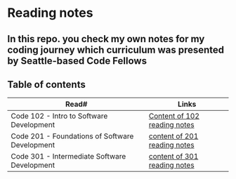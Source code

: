 # Reading notes
## In this repo. you check my own notes for my coding journey which curriculum was presented by Seattle-based Code Fellows 

## Table of contents

Read#      |      Links
-----------|-------------
Code 102 - Intro to Software Development     |  [Content of 102 reading notes](https://malekhassan.github.io/learning-journal/)
Code 201 - Foundations of Software Development     |  [content of 201 reading notes](https://malekhassan.github.io/reading-notes/Code201-FoundationsofSoftwareDevelopment/README201.md)
Code 301 - Intermediate Software Development     |  [content of 301 reading notes](https://malekhassan.github.io/reading-notes/Code301-IntermediateSoftwareDevelopment/readme.md)